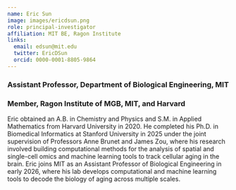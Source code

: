 ```yaml
---
name: Eric Sun
image: images/ericdsun.png
role: principal-investigator
affiliation: MIT BE, Ragon Institute
links:
  email: edsun@mit.edu
  twitter: EricDSun
  orcid: 0000-0001-8805-9864
---
```

### Assistant Professor, Department of Biological Engineering, MIT

### Member, Ragon Institute of MGB, MIT, and Harvard


Eric obtained an A.B. in Chemistry and Physics and S.M. in Applied Mathematics from Harvard University in 2020. He completed his Ph.D. in Biomedical Informatics at Stanford University in 2025 under the joint supervision of Professors Anne Brunet and James Zou, where his research involved building computational methods for the analysis of spatial and single-cell omics and machine learning tools to track cellular aging in the brain. Eric joins MIT as an Assistant Professor of Biological Engineering in early 2026, where his lab develops computational and machine learning tools to decode the biology of aging across multiple scales.
